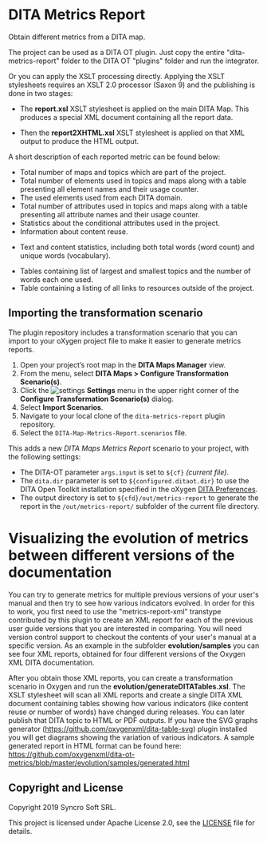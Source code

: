 # DITA Metrics Report

Obtain different metrics from a DITA map.

The project can be used as a DITA OT plugin. Just copy the entire "dita-metrics-report" folder to the DITA OT "plugins" folder and run the integrator.

Or you can apply the XSLT processing directly.
Applying the XSLT stylesheets requires an XSLT 2.0 processor (Saxon 9) and the publishing is done in two stages:

  - The **report.xsl** XSLT stylesheet is applied on the main DITA Map. This produces a special XML document containing all the report data.
  * Then the **report2XHTML.xsl** XSLT stylesheet is applied on that XML output to produce the HTML output.
  
A short description of each reported metric can be found below:

  - Total number of maps and topics which are part of the project.
  - Total number of elements used in topics and maps along with a table presenting all element names and their usage counter.
  - The used elements used from each DITA domain.
  - Total number of attributes used in topics and maps along with a table presenting all attribute names and their usage counter.
  - Statistics about the conditional attributes used in the project.
  - Information about content reuse.
  * Text and content statistics, including both total words (word count) and unique words (vocabulary).
  - Tables containing list of largest and smallest topics and the number of words each one used.
  - Table containing a listing of all links to resources outside of the project.

## Importing the transformation scenario

The plugin repository includes a transformation scenario that you can import to your oXygen project file to make it easier to generate metrics reports.

1. Open your project’s root map in the **DITA Maps Manager** view.
2. From the menu, select **DITA Maps > Configure Transformation Scenario(s)**.
3. Click the ![settings](https://user-images.githubusercontent.com/129995/135727362-059f3c05-6218-47ed-9508-6136fcc6e1dd.png) **Settings** menu in the upper right corner of the **Configure Transformation Scenario(s)** dialog.
4. Select **Import Scenarios**.
5. Navigate to your local clone of the `dita-metrics-report` plugin repository.
6. Select the `DITA-Map-Metrics-Report.scenarios` file.

This adds a new _DITA Maps Metrics Report_ scenario to your project, with the following settings:

- The DITA-OT parameter `args.input` is set to `${cf}` _(current file)_.
- The `dita.dir` parameter is set to `${configured.ditaot.dir}` to use the DITA Open Toolkit installation specified in the oXygen [DITA Preferences](https://www.oxygenxml.com/doc/versions/23.1/ug-editor/topics/preferences-dita.html).
- The output directory is set to `${cfd}/out/metrics-report` to generate the report in the `/out/metrics-report/` subfolder of the current file directory.

# Visualizing the evolution of metrics between different versions of the documentation

You can try to generate metrics for multiple previous versions of your user's manual and then try to see how various indicators evolved. In order for this to work, you first need to use the "metrics-report-xml" transtype contributed by this plugin to create an XML report for each of the previous user guide versions that you are interested in comparing. You will need version control support to checkout the contents of your user's manual at a specific version.
As an example in the subfolder **evolution/samples** you can see four XML reports, obtained for four different versions of the Oxygen XML DITA documentation.

After you obtain those XML reports, you can create a transformation scenario in Oxygen and run the **evolution/generateDITATables.xsl**. The XSLT stylesheet will scan all XML reports and create a single DITA XML document containing tables showing how various indicators (like content reuse or number of words) have changed during releases. You can later publish that DITA topic to HTML or PDF outputs. If you have the SVG graphs generator (https://github.com/oxygenxml/dita-table-svg) plugin installed you will get diagrams showing the variation of various indicators. A sample generated report in HTML format can be found here: https://github.com/oxygenxml/dita-ot-metrics/blob/master/evolution/samples/generated.html

Copyright and License
---------------------
Copyright 2019 Syncro Soft SRL.

This project is licensed under Apache License 2.0, see the [LICENSE](LICENSE) file for details.

